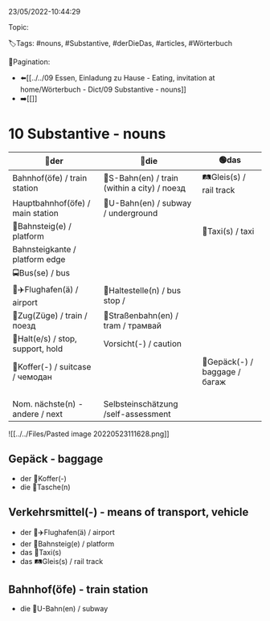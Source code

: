 23/05/2022-10:44:29

Topic:

🏷️Tags: #nouns, #Substantive, #derDieDas, #articles, #Wörterbuch

🧭Pagination:
- ⬅️[[../../09 Essen, Einladung zu Hause - Eating, invitation at home/Wörterbuch - Dict/09 Substantive - nouns]]
- ➡️[[]]

# 10 Substantive - nouns

| 🔵der                             | 🔴die                                        | 🟢das                          |
|-----------------------------------|----------------------------------------------|--------------------------------|
| Bahnhof(öfe) / train station      | 🚝S-Bahn(en) / train (within a city) / поезд | 🛤Gleis(s) / rail track        |
| Hauptbahnhof(öfe) / main station  | 🚫U-Bahn(en) / subway / underground          |                                |
| 🔳Bahnsteig(e) / platform         |                                              | 🚕Taxi(s) / taxi               |
| Bahnsteigkante / platform edge    |                                              |                                |
| 🚍Bus(se) / bus                   |                                              |                                |
| 🛫✈️Flughafen(ä) / airport        | 🚏Haltestelle(n) / bus stop /                |                                |
| 🚉Zug(Züge) / train / поезд       | 🚊Straßenbahn(en) / tram / трамвай           |                                |
| 🛑Halt(e/s) / stop, support, hold | Vorsicht(-) / caution                        |                                |
| 🧳Koffer(-) / suitcase / чемодан  |                                              | 🛄Gepäck(-) / baggage / багаж  |
|                                   |                                              |                                |
|                                   |                                              |                                |
|                                   |                                              |                                |
| Nom. nächste(n) - andere / next   | Selbsteinschätzung /self-assessment          |                                |

![[../../Files/Pasted image 20220523111628.png]]

## Gepäck - baggage

- der 👛Koffer(-)
- die 🧳Tasche(n)

## Verkehrsmittel(-) - means of transport, vehicle

- der 🛫✈️Flughafen(ä) / airport
- der 🔳Bahnsteig(e) / platform
- das 🚕Taxi(s)
- das 🛤Gleis(s) / rail track

## Bahnhof(öfe) - train station

- die 🚫U-Bahn(en) / subway
